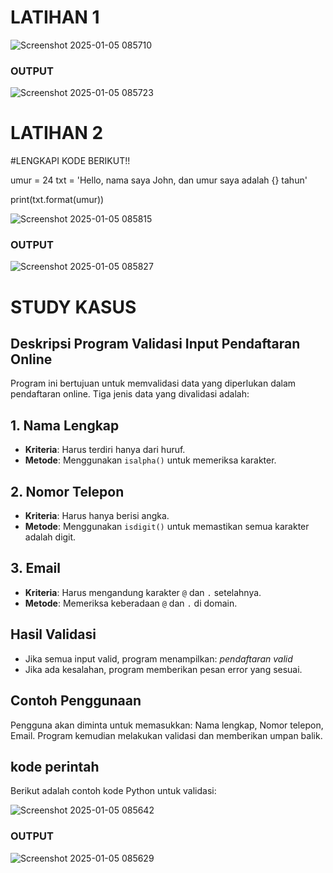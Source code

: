 # LATIHAN 1

![Screenshot 2025-01-05 085710](https://github.com/user-attachments/assets/6e751cd1-7591-4fca-abfc-c9b0a7d7eb60)

### OUTPUT

![Screenshot 2025-01-05 085723](https://github.com/user-attachments/assets/c4f3b721-aa96-41d8-bf80-1216bab3d155)


# LATIHAN 2 

#LENGKAPI KODE BERIKUT!!

umur = 24
txt = 'Hello, nama saya John, dan umur saya adalah {} tahun'

print(txt.format(umur))

![Screenshot 2025-01-05 085815](https://github.com/user-attachments/assets/4dab0048-5878-4220-b783-21bdde1453e8)

### OUTPUT

![Screenshot 2025-01-05 085827](https://github.com/user-attachments/assets/bfafcb64-8b9a-46c9-9806-30ddf5b961db)

# STUDY KASUS

## Deskripsi Program Validasi Input Pendaftaran Online

Program ini bertujuan untuk memvalidasi data yang diperlukan dalam pendaftaran online. Tiga jenis data yang divalidasi adalah:

## 1. Nama Lengkap
- **Kriteria**: Harus terdiri hanya dari huruf.
- **Metode**: Menggunakan `isalpha()` untuk memeriksa karakter.

## 2. Nomor Telepon
- **Kriteria**: Harus hanya berisi angka.
- **Metode**: Menggunakan `isdigit()` untuk memastikan semua karakter adalah digit.

## 3. Email
- **Kriteria**: Harus mengandung karakter `@` dan `.` setelahnya.
- **Metode**: Memeriksa keberadaan `@` dan `.` di domain.

## Hasil Validasi
- Jika semua input valid, program menampilkan:
  *pendaftaran valid*
- Jika ada kesalahan, program memberikan pesan error yang sesuai.

## Contoh Penggunaan
Pengguna akan diminta untuk memasukkan: Nama lengkap, Nomor telepon, Email. Program kemudian melakukan validasi dan memberikan umpan balik.

## kode perintah 
Berikut adalah contoh kode Python untuk validasi:

![Screenshot 2025-01-05 085642](https://github.com/user-attachments/assets/6f1e7595-2d7a-45b5-ba16-55d7efcc34eb)

### OUTPUT

![Screenshot 2025-01-05 085629](https://github.com/user-attachments/assets/e57ee513-da25-4063-95ab-d00b7a671984)

